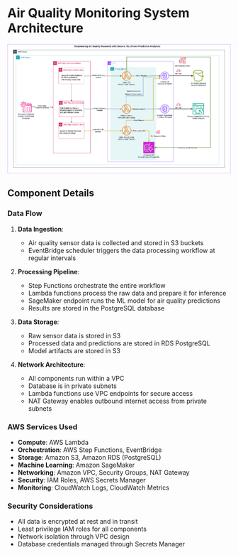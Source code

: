 # Air Quality Monitoring System Architecture

![Air Quality Monitoring System Architecture](Architecture.png)

## Component Details

### Data Flow

1. **Data Ingestion**:
   - Air quality sensor data is collected and stored in S3 buckets
   - EventBridge scheduler triggers the data processing workflow at regular intervals

2. **Processing Pipeline**:
   - Step Functions orchestrate the entire workflow
   - Lambda functions process the raw data and prepare it for inference
   - SageMaker endpoint runs the ML model for air quality predictions
   - Results are stored in the PostgreSQL database

3. **Data Storage**:
   - Raw sensor data is stored in S3
   - Processed data and predictions are stored in RDS PostgreSQL
   - Model artifacts are stored in S3

4. **Network Architecture**:
   - All components run within a VPC
   - Database is in private subnets
   - Lambda functions use VPC endpoints for secure access
   - NAT Gateway enables outbound internet access from private subnets

### AWS Services Used

- **Compute**: AWS Lambda
- **Orchestration**: AWS Step Functions, EventBridge
- **Storage**: Amazon S3, Amazon RDS (PostgreSQL)
- **Machine Learning**: Amazon SageMaker
- **Networking**: Amazon VPC, Security Groups, NAT Gateway
- **Security**: IAM Roles, AWS Secrets Manager
- **Monitoring**: CloudWatch Logs, CloudWatch Metrics

### Security Considerations

- All data is encrypted at rest and in transit
- Least privilege IAM roles for all components
- Network isolation through VPC design
- Database credentials managed through Secrets Manager
